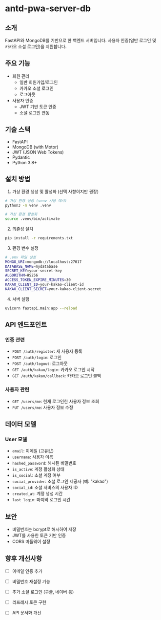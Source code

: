 # antd-pwa-server-db

## 소개
FastAPI와 MongoDB를 기반으로 한 백엔드 서버입니다. 사용자 인증(일반 로그인 및 카카오 소셜 로그인)을 지원합니다.

## 주요 기능
- 회원 관리
  - 일반 회원가입/로그인
  - 카카오 소셜 로그인
  - 로그아웃
- 사용자 인증
  - JWT 기반 토큰 인증
  - 소셜 로그인 연동

## 기술 스택
- FastAPI
- MongoDB (with Motor)
- JWT (JSON Web Tokens)
- Pydantic
- Python 3.8+

## 설치 방법

1. 가상 환경 생성 및 활성화 (선택 사항이지만 권장)
```bash
# 가상 환경 생성 (venv 사용 예시)
python3 -m venv .venv

# 가상 환경 활성화
source .venv/bin/activate
```

2. 의존성 설치
```bash
pip install -r requirements.txt
```

3. 환경 변수 설정
```bash
# .env 파일 생성
MONGO_URI=mongodb://localhost:27017
DATABASE_NAME=mydatabase
SECRET_KEY=your-secret-key
ALGORITHM=HS256
ACCESS_TOKEN_EXPIRE_MINUTES=30
KAKAO_CLIENT_ID=your-kakao-client-id
KAKAO_CLIENT_SECRET=your-kakao-client-secret
```

4. 서버 실행
```bash
uvicorn fastapi.main:app --reload
```

## API 엔드포인트

### 인증 관련
- `POST /auth/register`: 새 사용자 등록
- `POST /auth/login`: 로그인
- `POST /auth/logout`: 로그아웃
- `GET /auth/kakao/login`: 카카오 로그인 시작
- `GET /auth/kakao/callback`: 카카오 로그인 콜백

### 사용자 관련
- `GET /users/me`: 현재 로그인한 사용자 정보 조회
- `PUT /users/me`: 사용자 정보 수정

## 데이터 모델

### User 모델
- `email`: 이메일 (고유값)
- `username`: 사용자 이름
- `hashed_password`: 해시된 비밀번호
- `is_active`: 계정 활성화 상태
- `is_social`: 소셜 계정 여부
- `social_provider`: 소셜 로그인 제공자 (예: "kakao")
- `social_id`: 소셜 서비스의 사용자 ID
- `created_at`: 계정 생성 시간
- `last_login`: 마지막 로그인 시간

## 보안
- 비밀번호는 bcrypt로 해시하여 저장
- JWT를 사용한 토큰 기반 인증
- CORS 미들웨어 설정

## 향후 개선사항
- [ ] 이메일 인증 추가
- [ ] 비밀번호 재설정 기능
- [ ] 추가 소셜 로그인 (구글, 네이버 등)
- [ ] 리프레시 토큰 구현
- [ ] API 문서화 개선

